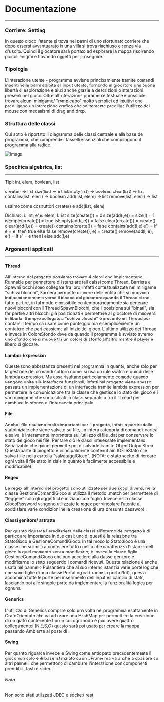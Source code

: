 # Documentazione
---
### Corriere: Setting
In questo gioco l'utente si trova nei panni di uno sfortunato corriere che dopo essersi avventuarato in una villa si trova rinchiuso e senza via d'uscita. Quindi il giocatore sarà portato ad esplorare la mappa risolvendo piccoli enigmi e trovando oggetti per proseguire.
### Tipologia
L'interazione utente - programma avviene principamlente tramite comandi inseriti nella barra adibita all'input utente, fornendo al giocatore una buona libertà di esplorazione e aiuti anche grazie a descrizioni o interazioni presenti nel gioco.
Oltre all'interazione puramente testuale è possibile trovare alcuni minigame/ "rompicapo" molto semplici ed intuitivi che prediligono un interazione grafica che solitamente predilige l'utilizzo del mouse con mecanismi di drag and drop.
### Struttura delle classi
Qui sotto è riportato il diagramma delle classi centrale e alla base del programma, che comprende i tasselli essenziali che compongono il programma alla radice.

![image](https://github.com/user-attachments/assets/caf67bba-38b3-48a8-a2d8-d4bb35b7d727)


### Specifica algebrica, list 
---
Tipi: int, elem, boolean, list

create() -> list
size(list) -> int
isEmpty(list) -> boolean
clear(list) -> list
contains(list, elem) -> boolean
add(list, elem) -> list
remove(list, elem) -> list

usaimo come costruttori create() e add(list, elem)

Dichiaro: i: int;  e',e: elem; l: list
size(create()) = 0
size(add(l,e)) = size(l) + 1
isEmpty(create()) = true
isEmpty(add(l,e)) = false
clear(create()) = create()
clear(add(l,e)) = create()
contains(create()) = false
contains(add(l,e),e') = if e = e' then true else false
remove(create(), e) = create()
remove(add(l, e), e') = if e' = e then l else add(l,e)




### Argomenti applicati
---
#### Thread
All'interno del progetto possiamo trovare 4 classi che implementano Runnable per permettere di istanziare tali calssi come Thread. Barriera e SpawnBlocchi sono collegate fra loro, infatti contestualizzate nel minigame "schiva blocchi", Barriera permette di avere delle entità che si muovono indipendentemente verso il blocco del giocatore quando il Thread viene fatto partire, in tal modo è possibile contemporaneamente sia generare nuovi blocchi con il Thread SpawnBlocchi, che li posiziona sui "binari", sia far partire altri blocchi già posizionati e permettere al giocatore di muoversi in libertà.
Sempre collegato a "schiva blocchi" è presente un Thread per contare il tempo da usare come punteggio ma è semplicemente un contatore che part eassieme all'inizio del gioco.
L'ultimo utilizzo dei Thread è invece in ColoreSfondo dove da quando il programma è avviato avremo uno sfondo che si muove tra un colore di sfonfo all'altro mentre il player è libero di giocare.

#### Lambda Expression
Queste sono abbastanza presenti nel programma in quanto, anche solo per la gestione dei comandi sul loro nome, si usa un rule switch e quindi delle lambda expression. Ma esse risultano particolarmente comode quando vengono unite alle interfacce funzionali, infatti nel progetto viene spesso passata un implementazione di un interfaccia tramite lambda expression per permettere la comunicazione tra la classe che gestisce lo stato del gioco e i vari minigame che sono situati in classi separate o tra il Thread per cambiare lo sfondo e l'interfaccia principale.

#### File
Anche i file risultano molto importanti per il progetto, infatti a partire dallo statoIniziale che viene salvato su file, un intera categoria di comandi, carica e salva, è interamente improntata sull'utilizzo di file .dat per conservare lo stato del gioco nei file. Per fare ciò le classi interessate implementano Serializable che quindi permette poi di salvarle tramite ObjectOutputStrea. Questa parte di progetto è principalmente contenut ain IOFileStato che salva i file nella cartella "salvataggiGioco". (NOTA: è stato scelto di ricreare ogni volta il file stato iniziale in quanto è facilmente accessibile e modificabile).

#### Regex
Le regex all'interno del progetto sono utilizzate per due scopi diversi, nella classe GestioneComandiGioco si utilizza il metodo .match per permettere di "leggere" solo gli oggetti
che iniziano con foglio. Invece nella classe GiocoPassword vengono utilizzate le regex per vincolare l'utente a soddisfare varie condizioni nella creazione di una presunta password.

#### Classi genitore/ astratte
Per quanto riguarda l'ereditarietà delle classi all'interno del progetto è di particolare importanza in due casi; uno di questi è la relazione tra StatoGioco e GestioneComandiGioco. In tal modo lo StatoGioco è una classe che si limita a contenere tutto quelllo che caratterizza l'istanza dell gioco in quel momento senza modificarlo; è invece la classe figlia GestioneComandiGioco che può accedere alla classe genitore e modificarne lo stato seguendo i comandi ricevuti.
Questa relazione è anche usata nel pannello Pulsantiera che al suo interno istanzia varie porte logiche  che sono figlie di una classe PortaLogica (tranne la porta Not), questa accomuna tutte le porte per inserimento dell'input eil cambio di stato, lasciando poi alle singole porte da implementare la funzionalità logica per ognuna.

#### Generics
L'utilizzo di Generics compare solo una volta nel programma esattamente in GrafoOrientato che va ad usare una HashMap per permettere la creazione di un grafo contenente tipo<T> in cui ogni nodo è può avere quattro collegamentei (N,E,S,O) questo sarà poi usato per creare la mappa passando Ambiente al posto di <T>.

#### Swing
Per quanto riguarda invece le Swing come anticipato precedentemente il gioco non solo è di base istanziato su un JFrame ma va anche a spaziare su altri pannelli che permettono di cambiare l'interazione con componenti prendibili, tasti e slider.

###### Nota
Non sono stati utilizzati JDBC e socket/ rest
